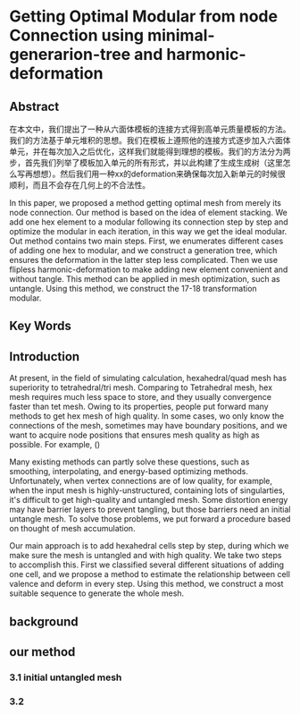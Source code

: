 # Getting Optimal Modular from node Connection using minimal-generarion-tree and harmonic-deformation

## Abstract

在本文中，我们提出了一种从六面体模板的连接方式得到高单元质量模板的方法。我们的方法基于单元堆积的思想。我们在模板上遵照他的连接方式逐步加入六面体单元，并在每次加入之后优化，这样我们就能得到理想的模板。我们的方法分为两步，首先我们列举了模板加入单元的所有形式，并以此构建了生成生成树（这里怎么写再想想）。然后我们用一种xx的deformation来确保每次加入新单元的时候很顺利，而且不会存在几何上的不合法性。

In this paper, we proposed a method getting optimal mesh from merely its node connection. Our method is based on the idea of element stacking. We add one hex element to a modular following its connection step by step and optimize the modular in each iteration, in this way we get the ideal modular. Out method contains two main steps. First, we enumerates different cases of adding one hex to modular, and we construct a generation tree, which ensures the deformation in the latter step less complicated. Then we use flipless harmonic-deformation to make adding new element convenient and without tangle. This method can be applied in mesh optimization, such as untangle. Using this method, we construct the 17-18 transformation modular.

## Key Words

## Introduction

At present, in the field of simulating calculation, hexahedral/quad mesh has superiority to tetrahedral/tri mesh. Comparing to Tetrahedral mesh, hex mesh requires much less space to store, and they usually convergence faster than tet mesh. Owing to its properties, people put forward many methods to get hex mesh of high quality. In some cases, wo only know the connections of the mesh, sometimes may have boundary positions, and we want to acquire node positions that ensures mesh quality as high as possible. For example, ()

Many existing methods can partly solve these questions, such as smoothing, interpolating, and energy-based optimizing methods. Unfortunately, when vertex connections are of low quality, for example, when the input mesh is highly-unstructured, containing lots of singularties, it's difficult to get high-quality and untangled mesh. Some distortion energy may have barrier layers to prevent tangling, but those barriers need an initial untangle mesh. To solve those problems, we put forward a procedure based on thought of mesh accumulation.

Our main approach is to add hexahedral cells step by step, during which we make sure the mesh is untangled and with high quality. We take two steps to accomplish this. First we classified several different situations of adding one cell, and we propose a method to estimate the relationship between cell valence and deform in every step. Using this method, we construct a most suitable sequence to generate the whole mesh. 

## background

## our method

### 3.1 initial untangled mesh



### 3.2 